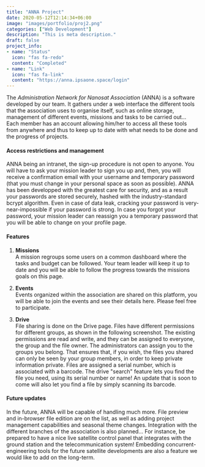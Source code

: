 ```yaml
---
title: "ANNA Project"
date: 2020-05-12T12:14:34+06:00
image: "images/portfolio/proj2.png"
categories: ["Web Development"]
description: "This is meta description."
draft: false
project_info:
- name: "Status"
  icon: "fas fa-redo"
  content: "Completed"
- name: "Link"
  icon: "fas fa-link"
  content: "https://anna.ipsaone.space/login"
---
```


The *Administration Network for Nanosat Association* (ANNA) is a software developed by our team. It gathers under a web interface the different tools that the association uses to organise itself, such as online storage, management of different events, missions and tasks to be carried out... Each member has an account allowing him/her to access all these tools from anywhere and thus to keep up to date with what needs to be done and the progress of projects.


#### Access restrictions and management

ANNA being an intranet, the sign-up procedure is not open to anyone. You will have to ask your mission leader to sign you up and, then, you will receive a confirmation email with your username and temporary password (that you must change in your personal space as soon as possible). ANNA has been developped with the greatest care for security, and as a result your passwords are stored securely, hashed with the industry-standard bcrypt algorithm. Even in case of data leak, cracking your password is very-near-impossible if your password is strong. In case you forgot your password, your mission leader can reassign you a temporary password that you will be able to change on your profile page.

#### Features

1. **Missions** <br>
A mission regroups some users on a common dashboard where the tasks and budget can be followed. Your team leader will keep it up to date and you will be able to follow the progress towards the missions goals on this page.

2. **Events** <br>
Events organized within the association are shared on this platform, you will be able to join the events and see their details here. Please feel free to participate.

3. **Drive** <br>
File sharing is done on the Drive page. Files have different permissions for different groups, as shown in the following screenshot. The existing permissions are read and write, and they can be assigned to everyone, the group and the file owner. The administrators can assign you to the groups you belong. That ensures that, if you wish, the files you shared can only be seen by your group members, in order to keep private information private. Files are assigned a serial number, which is associated with a barcode. The drive "search" feature lets you find the file you need, using its serial number or name! An update that is soon to come will also let you find a file by simply scanning its barcode.

#### Future updates
In the future, ANNA will be capable of handling much more. File preview and in-browser file edition are on the list, as well as adding project management capabilities and seasonal theme changes. Integration with the different branches of the association is also planned... For instance, be prepared to have a nice live satellite control panel that integrates with the ground station and the telecommunication system! Embedding concurrent-engineering tools for the future satellite developments are also a feature we would like to add on the long-term.